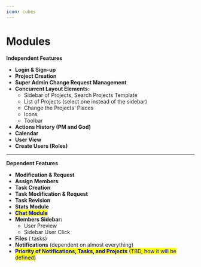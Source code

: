 ```yaml
---
icon: cubes
---
```


# Modules

**Independent Features**

* **Login & Sign-up**
* **Project Creation**
* **Super Admin Change Request Management**
* **Concurrent Layout Elements:**
  * Sidebar of Projects, Search Projects Template
  * List of Projects (select one instead of the sidebar)
  * Change the Projects’ Places
  * Icons
  * Toolbar
* **Actions History (PM and God)**
* **Calendar**
* **User View**
* **Create Users (Roles)**

***

**Dependent Features**

* **Modification & Request**
* **Assign Members**
* **Task Creation**
* **Task Modification & Request**
* **Task Revision**
* **Stats Module**
* <mark style="color:blue;">**Chat Module**</mark>
* **Members Sidebar:**
  * User Preview
  * Sidebar User Click
* **Files** ( tasks)
* **Notifications** (dependent on almost everything)
* <mark style="color:blue;">**Priority of Notifications, Tasks, and Projects**</mark> <mark style="color:blue;"></mark><mark style="color:blue;">(TBD, how it will be defined)</mark>
